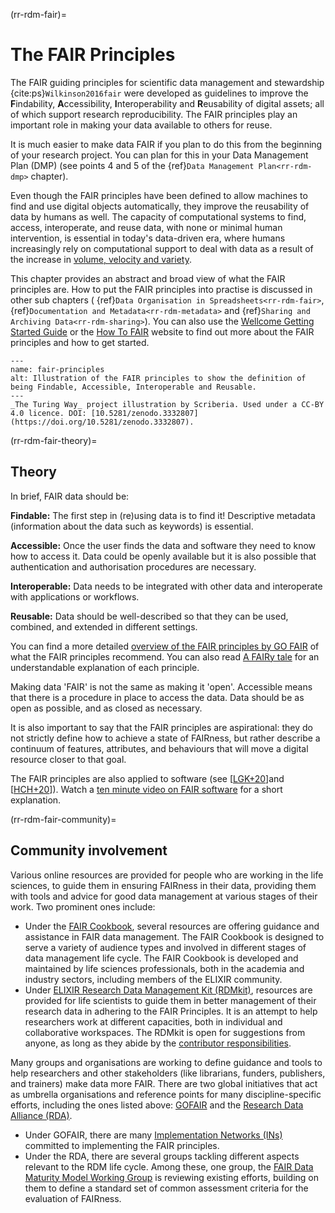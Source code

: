 (rr-rdm-fair)=
# The FAIR Principles

The FAIR guiding principles for scientific data management and stewardship {cite:ps}`Wilkinson2016fair` were developed as guidelines to improve the **F**indability, **A**ccessibility, **I**nteroperability and **R**eusability of digital assets; all of which support research reproducibility.
The FAIR principles play an important role in making your data available to others for reuse.

It is much easier to make data FAIR if you plan to do this from the beginning of your research project.
You can plan for this in your Data Management Plan (DMP) (see points 4 and 5 of the {ref}`Data Management Plan<rr-rdm-dmp>` chapter).

Even though the FAIR principles have been defined to allow machines to find and use digital objects automatically, they improve the reusability of data by humans as well.
The capacity of computational systems to find, access, interoperate, and reuse data, with none or minimal human intervention, is essential in today's data-driven era, where humans increasingly rely on computational support to deal with data as a result of the increase in [volume, velocity and
variety](https://www.zdnet.com/article/volume-velocity-and-variety-understanding-the-three-vs-of-big-data/).

This chapter provides an abstract and broad view of what the FAIR principles are. How to put the FAIR principles into practise is discussed in other sub chapters ( {ref}`Data Organisation in Spreadsheets<rr-rdm-fair>`, {ref}`Documentation and Metadata<rr-rdm-metadata>` and {ref}`Sharing and Archiving Data<rr-rdm-sharing>`). You can also use the [Wellcome Getting Started Guide](https://f1000researchdata.s3.amazonaws.com/resources/FAIR_Open_GettingStarted.pdf) or the [How To FAIR](https://howtofair.dk/) website to find out more about the FAIR principles and how to get started.

```{figure} ../../figures/fair-principles.*
---
name: fair-principles
alt: Illustration of the FAIR principles to show the definition of being Findable, Accessible, Interoperable and Reusable.
---
_The Turing Way_ project illustration by Scriberia. Used under a CC-BY 4.0 licence. DOI: [10.5281/zenodo.3332807](https://doi.org/10.5281/zenodo.3332807).
```

(rr-rdm-fair-theory)=
## Theory

In brief, FAIR data should be:

**Findable:** The first step in (re)using data is to find it!
Descriptive metadata (information about the data such as keywords) is essential.

**Accessible:** Once the user finds the data and software they need to know how to access it.
Data could be openly available but it is also possible that authentication and authorisation procedures are necessary.

**Interoperable:** Data needs to be integrated with other data and interoperate with applications or workflows.

**Reusable:** Data should be well-described so that they can be used, combined, and extended in different settings.

You can find a more detailed [overview of the FAIR principles by GO FAIR](https://www.go-fair.org/fair-principles) of what the FAIR principles recommend.
You can also read [A FAIRy tale](https://doi.org/10.5281/zenodo.2248200) for an understandable explanation of each principle.

Making data 'FAIR' is not the same as making it 'open'.
Accessible means that there is a procedure in place to access the data.
Data should be as open as possible, and as closed as necessary.

It is also important to say that the FAIR principles are aspirational: they do not strictly define how to achieve a state of FAIRness, but rather describe a continuum of features, attributes, and behaviours that will move a digital resource closer to that goal.

The FAIR principles are also applied to software (see [[LGK+20](https://the-turing-way.netlify.app/afterword/bibliography.html#id10)]and [[HCH+20](https://the-turing-way.netlify.app/afterword/bibliography.html#id9)]). Watch a [ten minute video on FAIR software](https://www.youtube.com/watch?v=ME8_NRGRhSs&list=PL1CvC6Ez54KDvJbbdLn5rPvf1kInifEh9&index=16) for a short explanation.

(rr-rdm-fair-community)=
## Community involvement

Various online resources are provided for people who are working in the life sciences, to guide them in ensuring FAIRness in their data, providing them with tools and advice for good data management at various stages of their work. Two prominent ones include:
* Under the [FAIR Cookbook](https://faircookbook.elixir-europe.org/content/home.html), several resources are offering guidance and assistance in FAIR data management.
 The FAIR Cookbook is designed to serve a variety of audience types and involved in different stages of data management life cycle.
The FAIR Cookbook is developed and maintained by life sciences professionals, both in the academia and industry sectors, including members of the ELIXIR community.
* Under [ELIXIR Research Data Management Kit (RDMkit)](https://rdmkit.elixir-europe.org/), resources are provided for life scientists to guide them in better management of their research data in adhering to the FAIR Principles.
It is an attempt to help researchers work at different capacities, both in individual and collaborative workspaces.
The RDMkit is open for suggestions from anyone, as long as they abide by the [contributor responsibilities](https://rdmkit.elixir-europe.org/how_to_contribute).



Many groups and organisations are working to define guidance and tools to help researchers and other stakeholders (like librarians, funders, publishers, and trainers) make data more FAIR.
There are two global initiatives that act as umbrella organisations and reference points for many discipline-specific efforts, including the ones listed above: [GOFAIR](https://www.go-fair.org) and the [Research Data Alliance (RDA)](https://www.rd-alliance.org).
* Under GOFAIR, there are many [Implementation Networks (INs)](https://www.go-fair.org/implementation-networks) committed to implementing the FAIR principles.
* Under the RDA, there are several groups tackling different aspects relevant to the RDM life cycle. Among these, one group, the [FAIR Data Maturity Model Working Group](https://www.rd-alliance.org/groups/fair-data-maturity-model-wg) is reviewing existing efforts, building on them to define a standard set of common assessment criteria for the evaluation of FAIRness.
